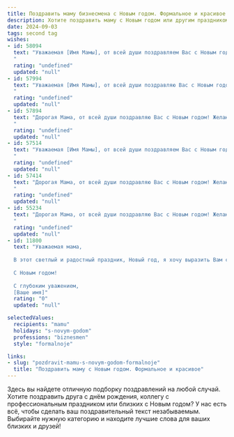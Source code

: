 ```yaml
---
title: Поздравить маму бизнесмена с Новым годом. Формальное и красивое
description: Хотите поздравить маму с Новым годом или другим праздником? Наш ИИ создаст незабываемое поздравление, а вы обязательно выделитесь среди других.  
date: 2024-09-03
tags: second tag
wishes:
- id: 58094
  text: "Уважаемая [Имя Мамы], от всей души поздравляем Вас с Новым годом! Желаем Вам в новом году крепкого здоровья, процветания в Вашем бизнесе, благополучия и исполнения всех самых заветных желаний. Пусть Новый год принесет Вам радость, любовь и незабываемые моменты!
  "
  rating: "undefined"
  updated: "null"
- id: 57994
  text: "Уважаемая [Имя Мамы], от всей души поздравляю Вас с Новым годом! Желаю Вам в новом году успехов в бизнесе, процветания и благополучия. Пусть этот год будет полон радости, любви и исполнения всех желаний!
  "
  rating: "undefined"
  updated: "null"
- id: 57894
  text: "Дорогая Мама, от всей души поздравляю Вас с Новым годом! Желаю, чтобы этот год принес Вам успех и процветание в Вашем бизнесе, а также здоровье, счастье и душевное спокойствие. Пусть все Ваши планы и стремления сбудутся, а дом всегда будет полон радости и любви.
  "
  rating: "undefined"
  updated: "null"
- id: 57514
  text: "Уважаемая [Имя Мамы], от всей души поздравляем Вас с Новым годом! Желаем Вам в наступающем году процветания в Вашем бизнесе, благополучия, крепкого здоровья и исполнения всех Ваших желаний! Пусть Новый год принесет Вам море позитива, улыбок и радостных событий!
  "
  rating: "undefined"
  updated: "null"
- id: 57414
  text: "Дорогая Мама, от всей души поздравляю Вас с Новым годом! Желаю Вам в новом году крепкого здоровья, благополучия, новых успехов в бизнесе и, конечно же, душевного тепла и радости. Пусть наступающий год принесет Вам только положительные эмоции и сделает все ваши мечты реальностью!
  "
  rating: "undefined"
  updated: "null"
- id: 55234
  text: "Дорогая Мама, от всей души поздравляю Вас с Новым годом! Желаю Вам крепкого здоровья, процветания в бизнесе, благополучия и радости в новом году. Пусть он принесет только приятные сюрпризы и исполнит все Ваши мечты!
  "
  rating: "undefined"
  updated: "null"
- id: 11800
  text: "Уважаемая мама,
  
  В этот светлый и радостный праздник, Новый год, я хочу выразить Вам самые искренние поздравления и пожелать неиссякаемого оптимизма и успехов в Вашем деловом пути. Пусть каждый новый день приносит Вам новые победы и достижения, а Ваш бизнес процветает и растет.
  
  С Новым годом!
  
  С глубоким уважением,
  [Ваше имя]"
  rating: "0"
  updated: "null"

selectedValues:
  recipients: "mamu"
  holidays: "s-novym-godom"
  professions: "biznesmen"
  style: "formalnoje"

links:
- slug: "pozdravit-mamu-s-novym-godom-formalnoje"
  title: "Поздравить маму с Новым годом. Формальное и красивое"
---
```


Здесь вы найдете отличную подборку поздравлений на любой случай. 
Хотите поздравить друга с днём рождения, коллегу с профессиональным праздником или близких с Новым годом? У нас есть всё, чтобы сделать ваш поздравительный текст незабываемым. Выбирайте нужную категорию и находите лучшие слова для ваших близких и друзей!

